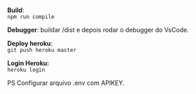 **Build**:   
`npm run compile`

**Debugger**: buildar /dist e depois rodar o debugger do VsCode.

**Deploy heroku**:   
`git push heroku master`

**Login Heroku:**   
`heroku login`

PS
Configurar arquivo .env com APIKEY.